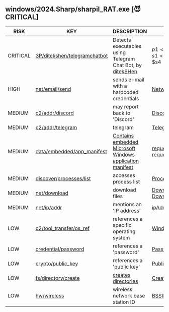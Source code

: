 ## windows/2024.Sharp/sharpil_RAT.exe [😈 CRITICAL]

|   RISK   |                                                                              KEY                                                                               |                                                                                  DESCRIPTION                                                                                   |                                                                                   EVIDENCE                                                                                   |
|----------|----------------------------------------------------------------------------------------------------------------------------------------------------------------|--------------------------------------------------------------------------------------------------------------------------------------------------------------------------------|------------------------------------------------------------------------------------------------------------------------------------------------------------------------------|
| CRITICAL | [3P/ditekshen/telegramchatbot](https://github.com/ditekshen/detection/blob/e76c93dcdedff04076380ffc60ea54e45b313635/yara/indicator_suspicious.yar#L1293-L1308) | Detects executables using Telegram Chat Bot, by [ditekSHen](https://github.com/ditekshen/detection)                                                                            | $p1<br>$p2<br>$s1<br>$s2<br>$s4                                                                                                                                              |
| HIGH     | [net/email/send](https://github.com/chainguard-dev/malcontent/blob/main/rules/net/email/send.yara#SMTPClient_Send_creds)                                       | sends e-mail with a hardcoded credentials                                                                                                                                      | [NetworkCredential](https://github.com/search?q=NetworkCredential&type=code)                                                                                                 |
| MEDIUM   | [c2/addr/discord](https://github.com/chainguard-dev/malcontent/blob/main/rules/c2/addr/discord.yara#discord)                                                   | may report back to 'Discord'                                                                                                                                                   | [Discord](https://github.com/search?q=Discord&type=code)                                                                                                                     |
| MEDIUM   | [c2/addr/telegram](https://github.com/chainguard-dev/malcontent/blob/main/rules/c2/addr/telegram.yara#telegram)                                                | telegram                                                                                                                                                                       | [Telegram](https://github.com/search?q=Telegram&type=code)                                                                                                                   |
| MEDIUM   | [data/embedded/app_manifest](https://github.com/chainguard-dev/malcontent/blob/main/rules/data/embedded/app-manifest.yara#app_manifest)                        | [Contains embedded Microsoft Windows application manifest](https://learn.microsoft.com/en-us/cpp/build/reference/manifestuac-embeds-uac-information-in-manifest?view=msvc-170) | [requestedExecutionLevel](https://github.com/search?q=requestedExecutionLevel&type=code)<br>[requestedPrivileges](https://github.com/search?q=requestedPrivileges&type=code) |
| MEDIUM   | [discover/processes/list](https://github.com/chainguard-dev/malcontent/blob/main/rules/discover/processes/list.yara#proclist)                                  | accesses process list                                                                                                                                                          | [ProcessList](https://github.com/search?q=ProcessList&type=code)                                                                                                             |
| MEDIUM   | [net/download](https://github.com/chainguard-dev/malcontent/blob/main/rules/net/download/download.yara#download)                                               | download files                                                                                                                                                                 | [DownloadString](https://github.com/search?q=DownloadString&type=code)<br>[Downloads](https://github.com/search?q=Downloads&type=code)                                       |
| MEDIUM   | [net/ip/addr](https://github.com/chainguard-dev/malcontent/blob/main/rules/net/ip/addr.yara#ip_addr)                                                           | mentions an 'IP address'                                                                                                                                                       | [ipAddr](https://github.com/search?q=ipAddr&type=code)                                                                                                                       |
| LOW      | [c2/tool_transfer/os_ref](https://github.com/chainguard-dev/malcontent/blob/main/rules/c2/tool_transfer/os_ref.yara#os_ref)                                    | references a specific operating system                                                                                                                                         | [Windows](https://github.com/search?q=Windows&type=code)                                                                                                                     |
| LOW      | [credential/password](https://github.com/chainguard-dev/malcontent/blob/main/rules/credential/password/password.yara#password)                                 | references a 'password'                                                                                                                                                        | [Passwords](https://github.com/search?q=Passwords&type=code)                                                                                                                 |
| LOW      | [crypto/public_key](https://github.com/chainguard-dev/malcontent/blob/main/rules/crypto/public_key.yara#public_key)                                            | references a 'public key'                                                                                                                                                      | [PublicKey](https://github.com/search?q=PublicKey&type=code)                                                                                                                 |
| LOW      | [fs/directory/create](https://github.com/chainguard-dev/malcontent/blob/main/rules/fs/directory/directory-create.yara#mkdir)                                   | [creates directories](https://man7.org/linux/man-pages/man2/mkdir.2.html)                                                                                                      | [CreateDirectory](https://github.com/search?q=CreateDirectory&type=code)                                                                                                     |
| LOW      | [hw/wireless](https://github.com/chainguard-dev/malcontent/blob/main/rules/hw/wireless.yara#bssid)                                                             | wireless network base station ID                                                                                                                                               | [BSSID](https://github.com/search?q=BSSID&type=code)                                                                                                                         |

